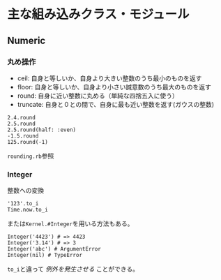 # 主な組み込みクラス・モジュール
## Numeric

### 丸め操作

* ceil: 自身と等しいか、自身より大きい整数のうち最小のものを返す
* floor: 自身と等しいか、自身より小さい誠意数のうち最大のものを返す
* round: 自身に近い整数に丸める（単純な四捨五入に使う）
* truncate: 自身と０との間で、自身に最も近い整数を返す(ガウスの整数)

```
2.4.round
2.5.round
2.5.round(half: :even)
-1.5.round
125.round(-1)
```

`rounding.rb`参照

### Integer

整数への変換

```
'123'.to_i
Time.now.to_i
```

または`Kernel.#Integer`を用いる方法もある。

```
Integer('4423') # => 4423
Integer('3.14') # => 3
Integer('abc') # ArgumentError
Integer(nil) # TypeError
```

`to_i`と違って *例外を発生させる* ことができる。

